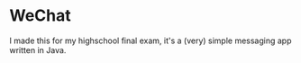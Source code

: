 # WeChat
 I made this for my highschool final exam, it's a (very) simple messaging app written in Java.
